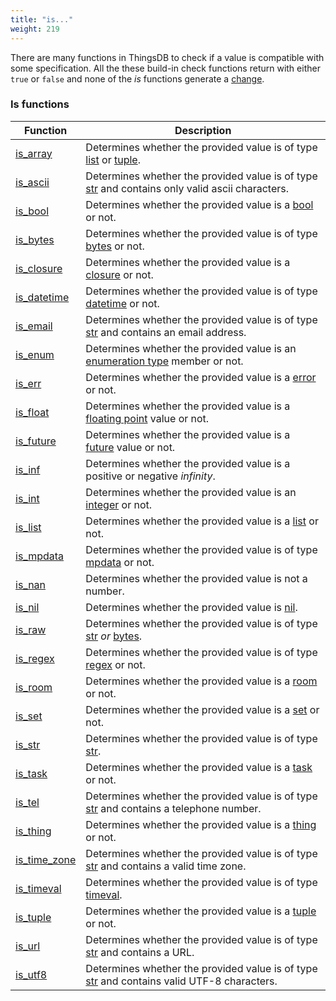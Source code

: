 ```yaml
---
title: "is..."
weight: 219
---
```


There are many functions in ThingsDB to check if a value is compatible with some specification.
All the these build-in check functions return with either `true` or `false` and none of the _is_ functions generate a [change](../../overview/changes).

### Is functions

Function                        | Description
------------------------------- | -----------
[is_array](./is_array)          | Determines whether the provided value is of type [list](../../data-types/list) or [tuple](../../data-types/tuple).
[is_ascii](./is_ascii)          | Determines whether the provided value is of type [str](../../data-types/str) and contains only valid ascii characters.
[is_bool](./is_bool)            | Determines whether the provided value is a [bool](../../data-types/bool) or not.
[is_bytes](./is_bytes)          | Determines whether the provided value is of type [bytes](../../data-types/bytes) or not.
[is_closure](./is_closure)      | Determines whether the provided value is a [closure](../../data-types/closure) or not.
[is_datetime](./is_datetime)    | Determines whether the provided value is of type [datetime](../../data-types/datetime) or not.
[is_email](./is_email)          | Determines whether the provided value is of type [str](../../data-types/str) and contains an email address.
[is_enum](./is_enum)            | Determines whether the provided value is an [enumeration type](../../data-types/enum) member or not.
[is_err](./is_err)              | Determines whether the provided value is a [error](../../data-types/error) or not.
[is_float](./is_float)          | Determines whether the provided value is a [floating point](../../data-types/float) value or not.
[is_future](./is_future)        | Determines whether the provided value is a [future](../../data-types/future) value or not.
[is_inf](./is_inf)              | Determines whether the provided value is a positive or negative *infinity*.
[is_int](./is_int)              | Determines whether the provided value is an [integer](../../data-types/int) or not.
[is_list](./is_list)            | Determines whether the provided value is a [list](../../data-types/list) or not.
[is_mpdata](./is_mpdata)        | Determines whether the provided value is of type [mpdata](../../data-types/) or not.
[is_nan](./is_nan)              | Determines whether the provided value is not a number.
[is_nil](./is_nil)              | Determines whether the provided value is [nil](../../data-types/nil).
[is_raw](./is_raw)              | Determines whether the provided value is of type [str](../../data-types/str) *or* [bytes](../../data-types/bytes).
[is_regex](./is_regex)          | Determines whether the provided value is of type [regex](../../data-types/regex) or not.
[is_room](./is_room)            | Determines whether the provided value is a [room](../../data-types/room) or not.
[is_set](./is_set)              | Determines whether the provided value is a [set](../../data-types/set) or not.
[is_str](./is_str)              | Determines whether the provided value is of type [str](../../data-types/str).
[is_task](./is_task)            | Determines whether the provided value is a [task](../../data-types/task) or not.
[is_tel](./is_tel)              | Determines whether the provided value is of type [str](../../data-types/str) and contains a telephone number.
[is_thing](./is_thing)          | Determines whether the provided value is a [thing](../../data-types/thing) or not.
[is_time_zone](./is_time_zone)  | Determines whether the provided value is of type [str](../../data-types/str) and contains a valid time zone.
[is_timeval](./is_timeval)      | Determines whether the provided value is of type [timeval](../../data-types/timeval).
[is_tuple](./is_tuple)          | Determines whether the provided value is a [tuple](../../data-types/tuple) or not.
[is_url](./is_url)              | Determines whether the provided value is of type [str](../../data-types/str) and contains a URL.
[is_utf8](./is_utf8)            | Determines whether the provided value is of type [str](../../data-types/str) and contains valid UTF-8 characters.